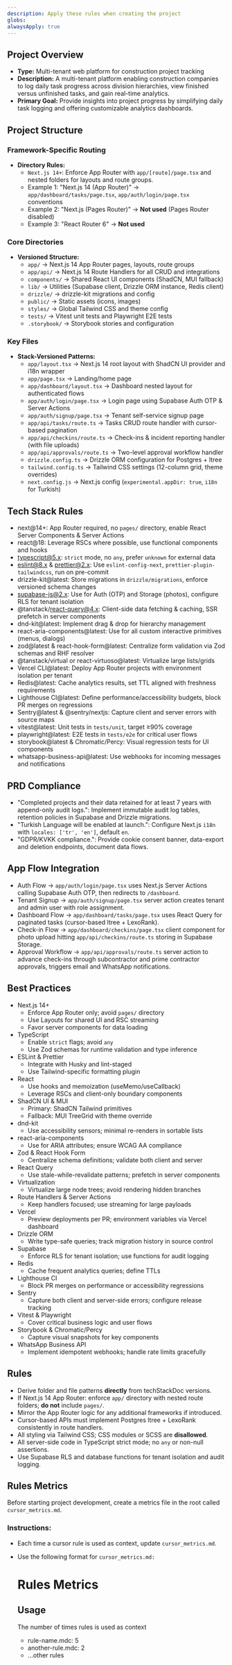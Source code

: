 ```yaml
---
description: Apply these rules when creating the project
globs:
alwaysApply: true
---
```


## Project Overview

- **Type:** Multi-tenant web platform for construction project tracking
- **Description:** A multi-tenant platform enabling construction companies to log daily task progress across division hierarchies, view finished versus unfinished tasks, and gain real-time analytics.
- **Primary Goal:** Provide insights into project progress by simplifying daily task logging and offering customizable analytics dashboards.

## Project Structure

### Framework-Specific Routing

- **Directory Rules:**
  - `Next.js 14+`: Enforce App Router with `app/[route]/page.tsx` and nested folders for layouts and route groups.
  - Example 1: "Next.js 14 (App Router)" → `app/dashboard/tasks/page.tsx`, `app/auth/login/page.tsx` conventions
  - Example 2: "Next.js (Pages Router)" → **Not used** (Pages Router disabled)
  - Example 3: "React Router 6" → **Not used**

### Core Directories

- **Versioned Structure:**
  - `app/` → Next.js 14 App Router pages, layouts, route groups
  - `app/api/` → Next.js 14 Route Handlers for all CRUD and integrations
  - `components/` → Shared React UI components (ShadCN, MUI fallback)
  - `lib/` → Utilities (Supabase client, Drizzle ORM instance, Redis client)
  - `drizzle/` → drizzle-kit migrations and config
  - `public/` → Static assets (icons, images)
  - `styles/` → Global Tailwind CSS and theme config
  - `tests/` → Vitest unit tests and Playwright E2E tests
  - `.storybook/` → Storybook stories and configuration

### Key Files

- **Stack-Versioned Patterns:**
  - `app/layout.tsx` → Next.js 14 root layout with ShadCN UI provider and i18n wrapper
  - `app/page.tsx` → Landing/home page
  - `app/dashboard/layout.tsx` → Dashboard nested layout for authenticated flows
  - `app/auth/login/page.tsx` → Login page using Supabase Auth OTP & Server Actions
  - `app/auth/signup/page.tsx` → Tenant self-service signup page
  - `app/api/tasks/route.ts` → Tasks CRUD route handler with cursor-based pagination
  - `app/api/checkins/route.ts` → Check-ins & incident reporting handler (with file uploads)
  - `app/api/approvals/route.ts` → Two-level approval workflow handler
  - `drizzle.config.ts` → Drizzle ORM configuration for Postgres + ltree
  - `tailwind.config.ts` → Tailwind CSS settings (12-column grid, theme overrides)
  - `next.config.js` → Next.js config (`experimental.appDir: true`, `i18n` for Turkish)

## Tech Stack Rules

- next@14+: App Router required, no `pages/` directory, enable React Server Components & Server Actions
- react@18: Leverage RSCs where possible, use functional components and hooks
- typescript@5.x: `strict` mode, no `any`, prefer `unknown` for external data
- eslint@8.x & prettier@2.x: Use `eslint-config-next`, `prettier-plugin-tailwindcss`, run on pre-commit
- drizzle-kit@latest: Store migrations in `drizzle/migrations`, enforce versioned schema changes
- supabase-js@2.x: Use for Auth (OTP) and Storage (photos), configure RLS for tenant isolation
- @tanstack/react-query@4.x: Client-side data fetching & caching, SSR prefetch in server components
- dnd-kit@latest: Implement drag & drop for hierarchy management
- react-aria-components@latest: Use for all custom interactive primitives (menus, dialogs)
- zod@latest & react-hook-form@latest: Centralize form validation via Zod schemas and RHF resolver
- @tanstack/virtual or react-virtuoso@latest: Virtualize large lists/grids
- Vercel CLI@latest: Deploy App Router projects with environment isolation per tenant
- Redis@latest: Cache analytics results, set TTL aligned with freshness requirements
- Lighthouse CI@latest: Define performance/accessibility budgets, block PR merges on regressions
- Sentry@latest & @sentry/nextjs: Capture client and server errors with source maps
- vitest@latest: Unit tests in `tests/unit`, target ≥90% coverage
- playwright@latest: E2E tests in `tests/e2e` for critical user flows
- storybook@latest & Chromatic/Percy: Visual regression tests for UI components
- whatsapp-business-api@latest: Use webhooks for incoming messages and notifications

## PRD Compliance

- "Completed projects and their data retained for at least 7 years with append-only audit logs.": Implement immutable audit log tables, retention policies in Supabase and Drizzle migrations.
- "Turkish Language will be enabled at launch.": Configure Next.js `i18n` with `locales: ['tr', 'en']`, default `en`.
- "GDPR/KVKK compliance.": Provide cookie consent banner, data-export and deletion endpoints, document data flows.

## App Flow Integration

- Auth Flow → `app/auth/login/page.tsx` uses Next.js Server Actions calling Supabase Auth OTP, then redirects to `/dashboard`.
- Tenant Signup → `app/auth/signup/page.tsx` server action creates tenant and admin user with role assignment.
- Dashboard Flow → `app/dashboard/tasks/page.tsx` uses React Query for paginated tasks (cursor-based ltree + LexoRank).
- Check-in Flow → `app/dashboard/checkins/page.tsx` client component for photo upload hitting `app/api/checkins/route.ts` storing in Supabase Storage.
- Approval Workflow → `app/api/approvals/route.ts` server action to advance check-ins through subcontractor and prime contractor approvals, triggers email and WhatsApp notifications.

## Best Practices

- Next.js 14+
  - Enforce App Router only; avoid `pages/` directory
  - Use Layouts for shared UI and RSC streaming
  - Favor server components for data loading
- TypeScript
  - Enable `strict` flags; avoid `any`
  - Use Zod schemas for runtime validation and type inference
- ESLint & Prettier
  - Integrate with Husky and lint-staged
  - Use Tailwind-specific formatting plugin
- React
  - Use hooks and memoization (useMemo/useCallback)
  - Leverage RSCs and client-only boundary components
- ShadCN UI & MUI
  - Primary: ShadCN Tailwind primitives
  - Fallback: MUI TreeGrid with theme override
- dnd-kit
  - Use accessibility sensors; minimal re-renders in sortable lists
- react-aria-components
  - Use for ARIA attributes; ensure WCAG AA compliance
- Zod & React Hook Form
  - Centralize schema definitions; validate both client and server
- React Query
  - Use stale-while-revalidate patterns; prefetch in server components
- Virtualization
  - Virtualize large node trees; avoid rendering hidden branches
- Route Handlers & Server Actions
  - Keep handlers focused; use streaming for large payloads
- Vercel
  - Preview deployments per PR; environment variables via Vercel dashboard
- Drizzle ORM
  - Write type-safe queries; track migration history in source control
- Supabase
  - Enforce RLS for tenant isolation; use functions for audit logging
- Redis
  - Cache frequent analytics queries; define TTLs
- Lighthouse CI
  - Block PR merges on performance or accessibility regressions
- Sentry
  - Capture both client and server-side errors; configure release tracking
- Vitest & Playwright
  - Cover critical business logic and user flows
- Storybook & Chromatic/Percy
  - Capture visual snapshots for key components
- WhatsApp Business API
  - Implement idempotent webhooks; handle rate limits gracefully

## Rules

- Derive folder and file patterns **directly** from techStackDoc versions.
- If Next.js 14 App Router: enforce `app/` directory with nested route folders; **do not** include `pages/`.
- Mirror the App Router logic for any additional frameworks if introduced.
- Cursor-based APIs must implement Postgres ltree + LexoRank consistently in route handlers.
- All styling via Tailwind CSS; CSS modules or SCSS are **disallowed**.
- All server-side code in TypeScript strict mode; no `any` or non-null assertions.
- Use Supabase RLS and database functions for tenant isolation and audit logging.

## Rules Metrics

Before starting project development, create a metrics file in the root called `cursor_metrics.md`.

### Instructions:

- Each time a cursor rule is used as context, update `cursor_metrics.md`.
- Use the following format for `cursor_metrics.md:`

  # Rules Metrics

  ## Usage

  The number of times rules is used as context
  - rule-name.mdc: 5
  - another-rule.mdc: 2
  - ...other rules
